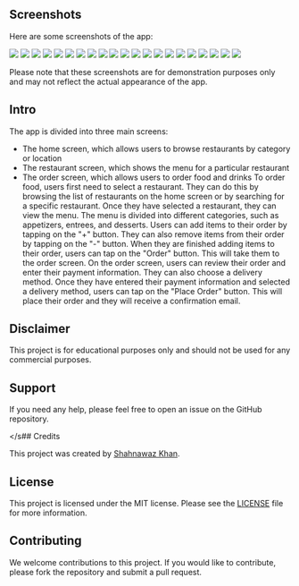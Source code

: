 ## Screenshots

Here are some screenshots of the app:

<img src="screenshots/pr_preview.gif" >
<img src="screenshots/Screenshot_1695992175.png" >
<img src="screenshots/Screenshot_1695992179.png" >
<img src="screenshots/Screenshot_1695992194.png" >
<img src="screenshots/Screenshot_1695992204.png" >
<img src="screenshots/Screenshot_1695992208.png" >
<img src="screenshots/Screenshot_1695992213.png" >
<img src="screenshots/Screenshot_1695992215.png" >
<img src="screenshots/Screenshot_1695992227.png" >
<img src="screenshots/Screenshot_1695992242.png" >
<img src="screenshots/Screenshot_1695992254.png" >
<img src="screenshots/Screenshot_1695992258.png" >
<img src="screenshots/Screenshot_1695992267.png" >
<img src="screenshots/Screenshot_1695992271.png" >
<img src="screenshots/Screenshot_1695992284.png" >
<img src="screenshots/Screenshot_1695992295.png" >
<img src="screenshots/Screenshot_1695992297.png" >
<img src="screenshots/Screenshot_1695992316.png" >
<img src="screenshots/Screenshot_1695992324.png" >
<img src="screenshots/Screenshot_1695992332.png" >
<img src="screenshots/Screenshot_1695992346.png" >

Please note that these screenshots are for demonstration purposes only and may not reflect the actual appearance of the app.

## Intro
The app is divided into three main screens:
* The home screen, which allows users to browse restaurants by category or location
* The restaurant screen, which shows the menu for a particular restaurant
* The order screen, which allows users to order food and drinks
  To order food, users first need to select a restaurant. They can do this by browsing the list of restaurants on the home screen or by searching for a specific restaurant.
  Once they have selected a restaurant, they can view the menu. The menu is divided into different categories, such as appetizers, entrees, and desserts.
  Users can add items to their order by tapping on the "+" button. They can also remove items from their order by tapping on the "-" button.
  When they are finished adding items to their order, users can tap on the "Order" button. This will take them to the order screen.
  On the order screen, users can review their order and enter their payment information. They can also choose a delivery method.
  Once they have entered their payment information and selected a delivery method, users can tap on the "Place Order" button. This will place their order and they will receive a confirmation email.


## Disclaimer

This project is for educational purposes only and should not be used for any commercial purposes.

## Support

If you need any help, please feel free to open an issue on the GitHub repository.

</s## Credits

This project was created by [Shahnawaz Khan](https://github.com/Shahnawazk7944).

## License

This project is licensed under the MIT license. Please see the [LICENSE](LICENSE) file for more information.

## Contributing

We welcome contributions to this project. If you would like to contribute, please fork the repository and submit a pull request.